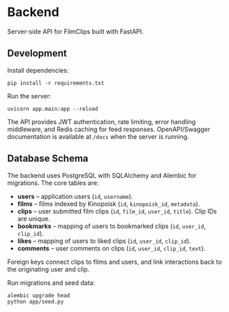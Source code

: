 # Backend

Server-side API for FilmClips built with FastAPI.

## Development

Install dependencies:

```
pip install -r requirements.txt
```

Run the server:

```
uvicorn app.main:app --reload
```

The API provides JWT authentication, rate limiting, error handling middleware, and Redis caching for feed responses. OpenAPI/Swagger documentation is available at `/docs` when the server is running.

## Database Schema

The backend uses PostgreSQL with SQLAlchemy and Alembic for migrations. The core tables are:

- **users** – application users (`id`, `username`).
- **films** – films indexed by Kinopoisk (`id`, `kinopoisk_id`, `metadata`).
- **clips** – user submitted film clips (`id`, `film_id`, `user_id`, `title`). Clip IDs are unique.
- **bookmarks** – mapping of users to bookmarked clips (`id`, `user_id`, `clip_id`).
- **likes** – mapping of users to liked clips (`id`, `user_id`, `clip_id`).
- **comments** – user comments on clips (`id`, `user_id`, `clip_id`, `text`).

Foreign keys connect clips to films and users, and link interactions back to the originating user and clip.

Run migrations and seed data:

```bash
alembic upgrade head
python app/seed.py
```
